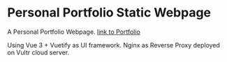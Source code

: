 # Personal Portfolio Static Webpage

A Personal Portfolio Webpage. [link to Portfolio](http:\\portfolio.sxout.xyz:1234)

Using Vue 3 + Vuetify as UI framework. Nginx as Reverse Proxy deployed on Vultr cloud server.
